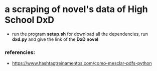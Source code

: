 # a scraping of novel's data of High School DxD

- run the program **setup.sh** for download all the dependencies, run **dxd.py** and give the link of the **DxD novel**

### referencies:
- https://www.hashtagtreinamentos.com/como-mesclar-pdfs-python
